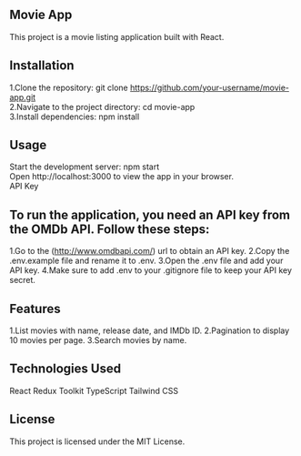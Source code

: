 ## Movie App

This project is a movie listing application built with React.

## Installation

1.Clone the repository: git clone https://github.com/your-username/movie-app.git  
2.Navigate to the project directory: cd movie-app  
3.Install dependencies: npm install  

## Usage

Start the development server: npm start  
Open http://localhost:3000 to view the app in your browser.  
API Key

## To run the application, you need an API key from the OMDb API. Follow these steps:

1.Go to the (http://www.omdbapi.com/) url to obtain an API key.
2.Copy the .env.example file and rename it to .env.
3.Open the .env file and add your API key.
4.Make sure to add .env to your .gitignore file to keep your API key secret.

## Features

1.List movies with name, release date, and IMDb ID.
2.Pagination to display 10 movies per page.
3.Search movies by name.

## Technologies Used

React
Redux Toolkit
TypeScript
Tailwind CSS

## License

This project is licensed under the MIT License.
